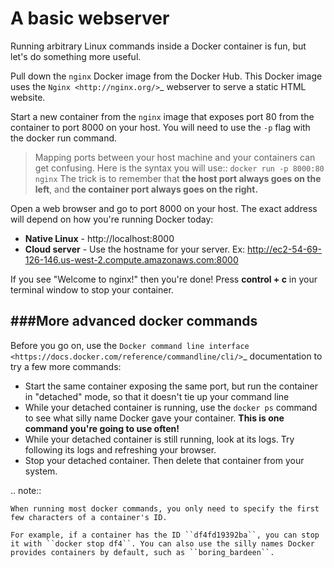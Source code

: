 # A basic webserver


Running arbitrary Linux commands inside a Docker container is fun, but let's do something more useful.

Pull down the ``nginx`` Docker image from the Docker Hub. This Docker image uses the `Nginx <http://nginx.org/>`_ webserver to serve a static HTML website.

Start a new container from the ``nginx`` image that exposes port 80 from the container to port 8000 on your host. You will need to use the ``-p`` flag with the docker run command.


> Mapping ports between your host machine and your containers can get confusing. Here is the syntax you will use::
  `docker run -p 8000:80 nginx`
  The trick is to remember that **the host port always goes on the left**, and **the container port always goes on the right.**

Open a web browser and go to port 8000 on your host. The exact address will depend on how you're running Docker today:

* **Native Linux** - http://localhost:8000
* **Cloud server** - Use the hostname for your server. Ex: http://ec2-54-69-126-146.us-west-2.compute.amazonaws.com:8000

If you see "Welcome to nginx!" then you're done! Press **control + c** in your terminal window to stop your container.


###More advanced docker commands
-----------------------------

Before you go on, use the `Docker command line interface <https://docs.docker.com/reference/commandline/cli/>`_ documentation to try a few more commands:

* Start the same container exposing the same port, but run the container in "detached" mode, so that it doesn't tie up your command line
* While your detached container is running, use the ``docker ps`` command to see what silly name Docker gave your container. **This is one command you're going to use often!**
* While your detached container is still running, look at its logs. Try following its logs and refreshing your browser.
* Stop your detached container. Then delete that container from your system.

.. note::

    When running most docker commands, you only need to specify the first few characters of a container's ID.

    For example, if a container has the ID ``df4fd19392ba``, you can stop it with ``docker stop df4``. You can also use the silly names Docker provides containers by default, such as ``boring_bardeen``.
